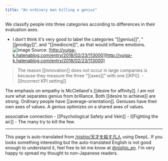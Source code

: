 ```yaml
---
title: "An ordinary man killing a genius"
---
```


We classify people into three categories according to differences in their evaluation axes.
- I don't think it's very good to label the categories "[[genius]]", "[[prodigy]]", and "[[mediocre]]", as that would inflame emotions.
![image](https://gyazo.com/7c4eb74fc686544858de5e476a3371c9/thumb/1000)
Source: [http://yuiga-k.hatenablog.com/entry/2018/02/23/113000](http://yuiga-k.hatenablog.com/entry/2018/02/23/113000)
> The reason [[innovation]] does not occur in large companies is because they measure the three "[[axes]]" with one [[KPI]].
    - [[Incorrect KPI setting]]

The emphasis on empathy is McClelland's [[desire for affinity]].
I am not sure what separates genius from brilliance. Both [[desire to achieve]] are strong.
Ordinary people have [[average-orientation]]. Geniuses have their own axes of values. A genius optimizes on a shared axes of values.

associative connection
    - [[Psychological Safety and Vein]]
    - [[Fighting the air]]
    - The many try to kill the few.

---
This page is auto-translated from [/nishio/天才を殺す凡人](https://scrapbox.io/nishio/天才を殺す凡人) using DeepL. If you looks something interesting but the auto-translated English is not good enough to understand it, feel free to let me know at [@nishio_en](https://twitter.com/nishio_en). I'm very happy to spread my thought to non-Japanese readers.